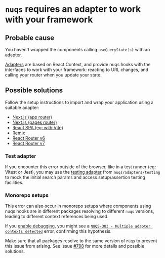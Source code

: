 # `nuqs` requires an adapter to work with your framework

## Probable cause

You haven't wrapped the components calling `useQueryState(s)` with
an adapter.

[Adapters](https://nuqs.47ng.com/docs/adapters) are based on React Context,
and provide nuqs hooks with the interfaces to work with your framework:
reacting to URL changes, and calling your router when you update your state.

## Possible solutions

Follow the setup instructions to import and wrap your application
using a suitable adapter:

- [Next.js (app router)](https://nuqs.47ng.com/docs/adapters#nextjs-app-router)
- [Next.js (pages router)](https://nuqs.47ng.com/docs/adapters#nextjs-pages-router)
- [React SPA (eg: with Vite)](https://nuqs.47ng.com/docs/adapters#react-spa)
- [Remix](https://nuqs.47ng.com/docs/adapters#remix)
- [React Router v6](https://nuqs.47ng.com/docs/adapters#react-router-v6)
- [React Router v7](https://nuqs.47ng.com/docs/adapters#react-router-v7)

### Test adapter

If you encounter this error outside of the browser, like in a test
runner (eg: Vitest or Jest), you may use the [testing adapter](https://nuqs.47ng.com/docs/testing)
from `nuqs/adapters/testing` to mock the initial search params and access
setup/assertion testing facilities.

### Monorepo setups

This error can also occur in monorepo setups where components using nuqs hooks
are in different packages resolving to different `nuqs` versions,
leading to different context references being used.

If you [enable debugging](https://nuqs.47ng.com/docs/debugging), you might see a
[`NUQS-303 - Multiple adapter contexts detected`](./NUQS-303.md) error, confirming
this hypothesis.

Make sure that all packages resolve to the same version
of `nuqs` to prevent this issue from arising. See issue
[#798](https://github.com/your-repo/issues/798) for more details and
possible solutions.
